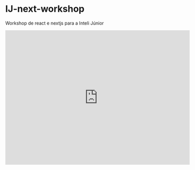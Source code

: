 # IJ-next-workshop
Workshop de react e nextjs para a Inteli Júnior


<iframe src="https://slides.com/lucassouza-8/workshop-nextjs/embed" width="576" height="420" title="Workshop Nextjs" scrolling="no" frameborder="0" webkitallowfullscreen mozallowfullscreen allowfullscreen></iframe>